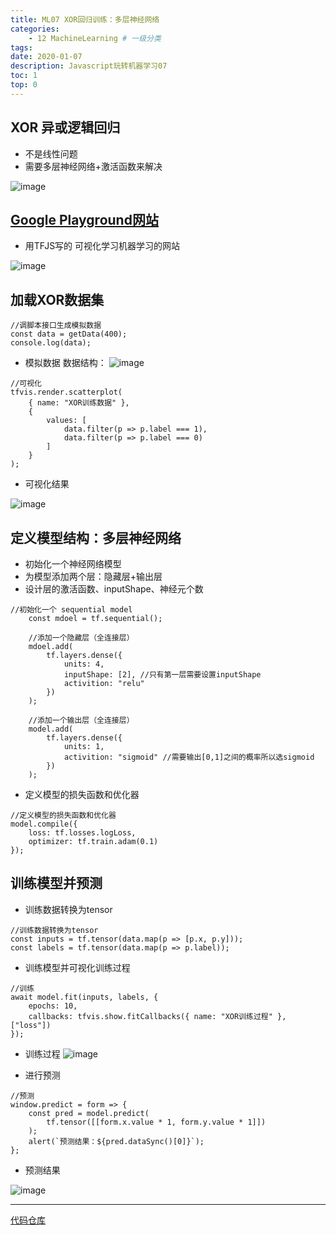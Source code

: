 ```yaml
---
title: ML07 XOR回归训练：多层神经网络
categories:
    - 12 MachineLearning # 一级分类
tags:
date: 2020-01-07
description: Javascript玩转机器学习07
toc: 1
top: 0
---
```


## XOR 异或逻辑回归
- 不是线性问题
- 需要多层神经网络+激活函数来解决

![image](/images/ai/36.png)


## [Google Playground网站](http://playground.tensorflow.org/)
- 用TFJS写的 可视化学习机器学习的网站



![image](/images/ai/37.png)


## 加载XOR数据集

```
//调脚本接口生成模拟数据
const data = getData(400);
console.log(data);
```

- 模拟数据 数据结构：
![image](/images/ai/38.png)


```
//可视化
tfvis.render.scatterplot(
    { name: "XOR训练数据" },
    {
        values: [
            data.filter(p => p.label === 1),
            data.filter(p => p.label === 0)
        ]
    }
);
```

- 可视化结果

![image](/images/ai/39.png)

## 定义模型结构：多层神经网络
- 初始化一个神经网络模型
- 为模型添加两个层：隐藏层+输出层
- 设计层的激活函数、inputShape、神经元个数


```
//初始化一个 sequential model
    const mdoel = tf.sequential();

    //添加一个隐藏层（全连接层）
    mdoel.add(
        tf.layers.dense({
            units: 4,
            inputShape: [2], //只有第一层需要设置inputShape
            activition: "relu"
        })
    );

    //添加一个输出层（全连接层）
    model.add(
        tf.layers.dense({
            units: 1,
            activition: "sigmoid" //需要输出[0,1]之间的概率所以选sigmoid
        })
    );
```
- 定义模型的损失函数和优化器


```
//定义模型的损失函数和优化器
model.compile({
    loss: tf.losses.logLoss,
    optimizer: tf.train.adam(0.1)
});
```


## 训练模型并预测
- 训练数据转换为tensor

```
//训练数据转换为tensor
const inputs = tf.tensor(data.map(p => [p.x, p.y]));
const labels = tf.tensor(data.map(p => p.label));
```


- 训练模型并可视化训练过程

```
//训练
await model.fit(inputs, labels, {
    epochs: 10,
    callbacks: tfvis.show.fitCallbacks({ name: "XOR训练过程" }, ["loss"])
});
```

- 训练过程
![image](/images/ai/40.png)


- 进行预测

```
//预测
window.predict = form => {
    const pred = model.predict(
        tf.tensor([[form.x.value * 1, form.y.value * 1]])
    );
    alert(`预测结果：${pred.dataSync()[0]}`);
};
```

- 预测结果

![image](/images/ai/41.png)



---
[代码仓库](https://github.com/scarsu/js-ml.git)


